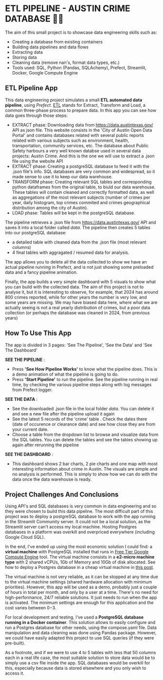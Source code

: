 # ETL PIPELINE - AUSTIN CRIME DATABASE 👮‍♂️

The aim of this small project is to showcase data engineering skills such as:

- Creating a database from existing containers
- Building data pipelines and data flows
- Extracting data
- Storing data
- Cleaning data (remove nan's, format data types, etc.)
- Tools used: SQL, Python (Pandas, SQLAchemy), Prefect, Streamlit, Docker, Google Compute Engine

## ETL Pipeline App

This data engineering project simulates a small **ETL automated data pipeline**, using *Prefect*. [ETL](https://en.wikipedia.org/wiki/Extract,_transform,_load) stands for Extract, Transform and Load, a common three-phase process to prepare data. In this app you can see how data goes through those steps:

- EXTRACT phase: Downloading data from https://data.austintexas.gov/ API as json file. This website consists in the 'City of Austin Open Data Portal' and contains databases related with several public reports related with various subjects such as environment, health, transportation, community services, etc. The database about Public Safety harbours a very well known databse used in several data projects: Austin Crime. And this is the one we will use to extract a .json file using the website API
 - EXTRACT phase: Creating a postgreSQL database to feed it with the .json file's info. SQL databases are very common and widespread, so it made sense to use it to keep our data warehouse.
 - TRANSFORM phase: Creating relevant SQL tables and corresponding python dataframes from the original table, to biuld our data warehouse. These tables will contain cleaned and correctly formatted data, as well as aggregations of the most relevant subjects (number of crimes per year, daily histogram, top crimes commited and crimes geographical distribution among the city of Austin). 
 - LOAD phase: Tables will be kept in the postgreSQL database.

The pipeline retrieves a .json file from https://data.austintexas.gov/ API and saves it into a local folder called *data*. The pipeline then creates 5 tables into our postgreSQL database: 
- a detailed table with cleaned data from the .json file (most relevant columns)
- 4 final tables with aggragated / resumed data for analysis. 

The app allows you to delete all the data collected to show we have an actual pipeline running in Prefect, and is not just showing some preloaded data and a fancy pipeline animation. 

Finally, the app builds a very simple dashboard with 5 visuals to show what you can build with the collected data. The aim of this project is not to analyse it, but it is interesting to observe, for example, that 2024 has around 800 crimes reported, while for other years the number is very low, and some years are missing. We may have biased data here, where what we are actually seeing is not a real yearly distribution of crimes, but a poor data collection (or perhaps the database was cleaned in 2024, from previous years)

## How To Use This App

The app is divided in 3 pages: 'See The Pipeline', 'See the Data' and 'See The Dashboard'

**SEE THE PIPELINE** :
- Press **'See How Pipeline Works'** to know what the pipeline does. This is a demo animation of what the pipeline is going to do. 
- Press **'Start Pipeline'** to run the pipeline. See the pipeline running in real time, by checking the various pipeline steps along with log messages from Prefect logger.

**SEE THE DATA** :
- See the downloaded .json file in the local folder *data*. You can delete it and see a new file after the pipeline upload it again
- See the latest 5 records of the 'crime' table . Check the dates there (date of occurence or clearance date) and see how close they are from your current date.
- Choose a table from the dropdown list to browse and visualize data from the SQL tables. You can delete the tables and see the tables showing up again after rerunning the pipeline

**SEE THE DASHBOARD** :
- This dashboard shows 2 bar charts, 2 pie charts and one map with most interesting information about crime in Austin. The visuals are simple and no analysis is performed. This is simply to show how we can do with the data once the data warehouse is ready.

## Project Challenges And Conclusions

Using API's and SQL databases is very common in data engineering and so they were chosen to build this data pipeline. The most difficult part of this project was to deploy a postgreSQL database to work with the app running in the Streamlit Community server. It could not be a local solution, as the Streamlit server can't access my local machine. Hosting Postgres databases in a platform was overkill and overpriced everywhere (including Google Cloud SQL). 

In the end, I've ended up using the most economic solution I could find: a **virtual machine** with PostgreSQL installed that runs in [Free Tier Google Compute Engine](https://cloud.google.com/free/docs/free-cloud-features#compute) tool. The virtual machine consists in a **e2-micro machine type** with 2 shared vCPUs, 1Gb of Memory and 10Gb of disk allocated. See how to deploy a Postgres database in a cheap virtual machine in [this post](https://joncloudgeek.com/blog/deploy-postgres-container-to-compute-engine/). 

The virtual machine is not very reliable, as it can be stopped at any time due to the virtual machine settings (shared hardware allocation with minimum priorities). However, this app will be used as a demo, probably just a couple of hours in total per month, and only by a user at a time. There's no need for high-performance, 24/7 reliable solutions. It just needs to run when the app is activated. The minimum settings are enough for this application and the cost varies between 0$-3$.

For local development and testing, I've used a **PostgreSQL database running in a Docker container**. This solution allows to easily configure and run a Postgres database for other needs, using the compose.yaml file. Data manipulation and data cleaning was done using Pandas package. However, we could have easily adapted this project to use SQL queries (if they were pre-built).

As a footnote, and if we were to use 4 to 5 tables with less that 50 columns each in a real life case, the most suitable solution to store data would be to simply use a csv file inside the app. SQL databases would be overkill for this, especially because data is stored elsewhere and you only wish to access it.

